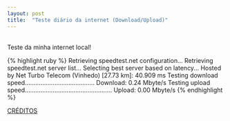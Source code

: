 ```yaml
---
layout: post
title:  "Teste diário da internet (Download/Upload)"
---
```

<br />
Teste da minha internet local!  <br />

{% highlight ruby %}
Retrieving speedtest.net configuration...
Retrieving speedtest.net server list...
Selecting best server based on latency...
Hosted by Net Turbo Telecom (Vinhedo) [27.73 km]: 40.909 ms
Testing download speed........................................
Download: 0.24 Mbyte/s
Testing upload speed..................................................
Upload: 0.00 Mbyte/s
{% endhighlight %}

[CRÉDITOS](https://github.com/sivel/speedtest-cli/)

